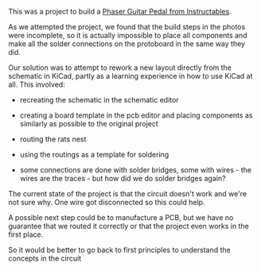 
This was a project to build a [Phaser Guitar Pedal from Instructables](https://www.instructables.com/Phaser-Guitar-Pedal/). 

As we attempted the project, we found that the build steps in the photos were incomplete, so it is actually impossible to place all components and make all the solder connections on the protoboard in the same way they did.

Our solution was to attempt to rework a new layout directly from the schematic in KiCad, partly as a learning experience in how to use KiCad at all. This involved:

- recreating the schematic in the schematic editor
- creating a board template in the pcb editor and placing components as similarly as possible to the original project
- routing the rats nest
- using the routings as a template for soldering

- some connections are done with solder bridges, some with wires - the wires are the traces - but how did we do solder bridges again?

The current state of the project is that the circuit doesn't work and we're not sure why. One wire got disconnected so this could help.

A possible next step could be to manufacture a PCB, but we have no guarantee that we routed it correctly or that the project even works in the first place.

So it would be better to go back to first principles to understand the concepts in the circuit
